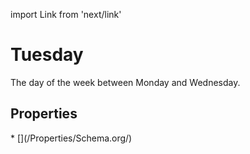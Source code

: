 import Link from 'next/link'

# Tuesday

The day of the week between Monday and Wednesday.

## Properties

<Grid>
* [](/Properties/Schema.org/)

</Grid>

